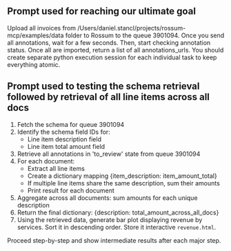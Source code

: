 ## Prompt used for reaching our ultimate goal

Upload all invoices from /Users/daniel.stancl/projects/rossum-mcp/examples/data folder to Rossum to the queue 3901094. Once you send all annotations, wait for a few seconds. Then, start checking annotation status. Once all are imported, return a list of all annotations_urls. You should create separate python execution session for each individual task to keep everything atomic.


## Prompt used to testing the schema retrieval followed by retrieval of all line items across all docs
1. Fetch the schema for queue 3901094
2. Identify the schema field IDs for:
    - Line item description field
    - Line item total amount field
3. Retrieve all annotations in 'to_review' state from queue 3901094
4. For each document:
    - Extract all line items
    - Create a dictionary mapping {item_description: item_amount_total}
    - If multiple line items share the same description, sum their amounts
    - Print result for each document
5. Aggregate across all documents: sum amounts for each unique description
6. Return the final dictionary: {description: total_amount_across_all_docs}
7. Using the retrieved data, generate bar plot displaying revenue by services. Sort it in descending order. Store it interactive `revenue.html`.

Proceed step-by-step and show intermediate results after each major step.
